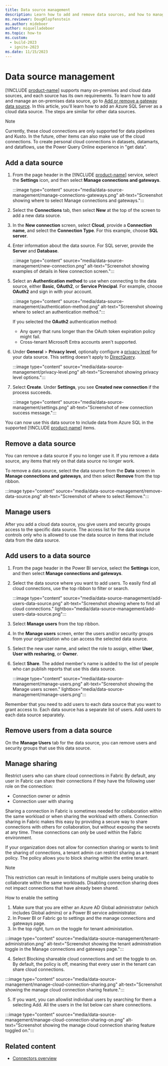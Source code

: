 ```yaml
---
title: Data source management
description: Learn how to add and remove data sources, and how to manage users.
ms.reviewer: DougKlopfenstein
ms.author: mideboer
author: miquelladeboer
ms.topic: how-to
ms.custom:
  - build-2023
  - ignite-2023
ms.date: 11/15/2023
---
```


# Data source management

[!INCLUDE [product-name](../includes/product-name.md)] supports many on-premises and cloud data sources, and each source has its own requirements. To learn how to add and manage an on-premises data source, go to [Add or remove a gateway data source](/power-bi/connect-data/service-gateway-data-sources). In this article, you'll learn how to add an Azure SQL Server as a cloud data source. The steps are similar for other data sources.

> [!NOTE]
> Currently, these cloud connections are only supported for data pipelines and Kusto. In the future, other items can also make use of the cloud connections. To create personal cloud connections in datasets, datamarts, and dataflows, use the Power Query Online experience in "get data".

## Add a data source

1. From the page header in the [!INCLUDE [product-name](../includes/product-name.md)] service, select the **Settings**  icon, and then select **Manage connections and gateways**.

   :::image type="content" source="media/data-source-management/manage-connections-gateways.png" alt-text="Screenshot showing where to select Manage connections and gateways.":::

2. Select the **Connections** tab, then select **New** at the top of the screen to add a new data source.

3. In the **New connection** screen, select **Cloud**, provide a **Connection name**, and select the **Connection Type**. For this example, choose **SQL server**.

4. Enter information about the data source. For SQL server, provide the **Server** and **Database**.

   :::image type="content" source="media/data-source-management/new-connection.png" alt-text="Screenshot showing examples of details in New connection screen.":::

5. Select an **Authentication method** to use when connecting to the data source, either **Basic**, **OAuth2**, or **Service Principal**. For example, choose **OAuth2** and sign in with your account.

   :::image type="content" source="media/data-source-management/authentication-method.png" alt-text="Screenshot showing where to select an authentication method.":::

   If you selected the **OAuth2** authentication method:

   - Any query that runs longer than the OAuth token expiration policy might fail.
   - Cross-tenant Microsoft Entra accounts aren't supported.

6. Under **General** > **Privacy level**, optionally configure a [privacy level](https://support.office.com/article/Privacy-levels-Power-Query-CC3EDE4D-359E-4B28-BC72-9BEE7900B540) for your data source. This setting doesn't apply to [DirectQuery](/power-bi/connect-data/desktop-directquery-about).

   :::image type="content" source="media/data-source-management/privacy-level.png" alt-text="Screenshot showing privacy level options.":::

7. Select **Create**. Under **Settings**, you see **Created new connection** if the process succeeds.

   :::image type="content" source="media/data-source-management/settings.png" alt-text="Screenshot of new connection success message.":::

You can now use this data source to include data from Azure SQL in the supported [!INCLUDE [product-name](../includes/product-name.md)] items.

## Remove a data source

You can remove a data source if you no longer use it. If you remove a data source, any items that rely on that data source no longer work.

To remove a data source, select the data source from the **Data** screen in **Manage connections and gateways**, and then select **Remove** from the top ribbon.

:::image type="content" source="media/data-source-management/remove-data-source.png" alt-text="Screenshot of where to select Remove.":::

## Manage users

After you add a cloud data source, you give users and security groups access to the specific data source. The access list for the data source controls only who is allowed to use the data source in items that include data from the data source.  

## Add users to a data source

1. From the page header in the Power BI service, select the **Settings** icon, and then select **Manage connections and gateways**.

2. Select the data source where you want to add users. To easily find all cloud connections, use the top ribbon to filter or search.

   :::image type="content" source="media/data-source-management/add-users-data-source.png" alt-text="Screenshot showing where to find all cloud connections." lightbox="media/data-source-management/add-users-data-source.png":::

3. Select **Manage users** from the top ribbon.

4. In the **Manage users** screen, enter the users and/or security groups from your organization who can access the selected data source.

5. Select the new user name, and select the role to assign, either **User**, **User with resharing**, or **Owner**.

6. Select **Share**. The added member's name is added to the list of people who can publish reports that use this data source.

   :::image type="content" source="media/data-source-management/manage-users.png" alt-text="Screenshot showing the Manage users screen." lightbox="media/data-source-management/manage-users.png":::

Remember that you need to add users to each data source that you want to grant access to. Each data source has a separate list of users. Add users to each data source separately.

## Remove users from a data source

On the **Manage Users** tab for the data source, you can remove users and security groups that use this data source.

## Manage sharing

Restrict users who can share cloud connections in Fabric
By default, any user in Fabric can share their connections if they have the following user role on the connection:
-	Connection owner or admin
-	Connection user with sharing

Sharing a connection in Fabric is sometimes needed for collaboration within the same workload or when sharing the workload with others. Connection sharing in Fabric makes this easy by providing a secure way to share connections with others for collaboration, but without exposing the secrets at any time. These connections can only be used within the Fabric environment.

If your organization does not allow for connection sharing or wants to limit the sharing of connections, a tenant admin can restrict sharing as a tenant policy. The policy allows you to block sharing within the entire tenant.

> [!NOTE]
> This restriction can result in limitations of multiple users being unable to collaborate within the same workloads.
> Disabling connection sharing does not impact connections that have already been shared.

How to enable the setting
1.	Make sure that you are either an Azure AD Global administrator (which includes Global admins) or a Power BI service administrator.
2.	In Power BI or Fabric go to settings and the manage connections and gateways page.
3.	In the top right, turn on the toggle for tenant administation.

:::image type="content" source="media/data-source-management/tenant-administration.png" alt-text="Screenshot showing the tenant administration toggle in the Manage connections and gateways page.":::

4.	Select Blocking shareable cloud connections and set the toggle to on. By default, the policy is off, meaning that every user in the tenant can share cloud connections.

:::image type="content" source="media/data-source-management/manage-cloud-connection-sharing.png" alt-text="Screenshot showing the manage cloud connection sharing feature.":::

5.	If you want, you can allowlist individual users by searching for them a selecting Add. All the users in the list below can share connections.

:::image type="content" source="media/data-source-management/manage-cloud-connection-sharing-on.png" alt-text="Screenshot showing the manage cloud connection sharing feature toggled on.":::

## Related content

- [Connectors overview](connector-overview.md)
